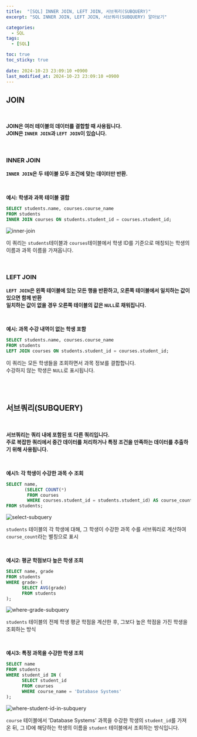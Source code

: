 ```yaml
---
title:  "[SQL] INNER JOIN, LEFT JOIN, 서브쿼리(SUBQUERY)"
excerpt: "SQL INNER JOIN, LEFT JOIN, 서브쿼리(SUBQUERY) 알아보기"

categories:
  - SQL
tags:
  - [SQL]

toc: true
toc_sticky: true
 
date: 2024-10-23 23:09:10 +0900
last_modified_at: 2024-10-23 23:09:10 +0900
---
```


## JOIN

<br>

**JOIN은 여러 테이블의 데이터를 결합할 때 사용됩니다.**  
**JOIN은 ```INNER JOIN```과 ```LEFT JOIN```이 있습니다.**

<br>

### INNER JOIN


**```INNER JOIN```은 두 테이블 모두 조건에 맞는 데이터만 반환.**

<br>

**예시: 학생과 과목 테이블 결합**

```sql
SELECT students.name, courses.course_name
FROM students
INNER JOIN courses ON students.student_id = courses.student_id;
```

![inner-join](https://github.com/user-attachments/assets/f993373c-09aa-45f3-a350-34b8cc9d3f33)

이 쿼리는 ```students```테이블과 ```courses```테이블에서 학생 ID를 기준으로 매칭되는 학생의 이름과 과목 이름을 가져옵니다.

<br>

### LEFT JOIN


**```LEFT JOIN```은 왼쪽 테이블에 있는 모든 행을 반환하고, 오른쪽 테이블에서 일치하는 값이 있으면 함께 반환**  
**일치하는 값이 없을 경우 오른쪽 테이블의 값은 ```NULL```로 채워집니다.**

<br>

**예시: 과목 수강 내역이 없는 학생 포함**

```sql
SELECT students.name, courses.course_name
FROM students
LEFT JOIN courses ON students.student_id = courses.student_id;
```

이 쿼리는 모든 학생들을 조회하면서 과목 정보를 결합합니다.  
수강하지 않는 학생은 ```NULL```로 표시됩니다.

<br>

<br>

## 서브쿼리(SUBQUERY)

<br>

**서브쿼리는 쿼리 내에 포함된 또 다른 쿼리입니다.**  
**주로 복잡한 쿼리에서 중간 데이터를 처리하거나 특정 조건을 만족하는 데이터를 추출하기 위해 사용됩니다.**

<br>

**예시1: 각 학생이 수강한 과목 수 조회**

```sql
SELECT name,
       (SELECT COUNT(*)
        FROM courses
        WHERE courses.student_id = students.student_id) AS course_count
FROM students;
```

![select-subquery](https://github.com/user-attachments/assets/a77c9a4d-6f6d-4874-9d95-8a08a234fbda)

```students``` 테이블의 각 학생에 대해, 그 학생이  수강한 과목 수를 서브쿼리로 계산하여 ```course_count```라는 별칭으로 표시

<br>

**예시2: 평균 학점보다 높은 학생 조회**

```sql
SELECT name, grade
FROM students
WHERE grade> (
      SELECT AVG(grade)
      FROM students
);
```

![where-grade-subquery](https://github.com/user-attachments/assets/2c4c90b5-5fcb-412d-bcef-e5174ad1154a)

```students``` 테이블의 전체 학생 평균 학점을 계산한 후, 그보다 높은 학점을 가진 학생을 조회하는 방식

<br>

**예시3: 특정 과목을 수강한 학생 조회**

```sql
SELECT name
FROM students
WHERE student_id IN (
      SELECT student_id
      FROM courses
      WHERE course_name = 'Database Systems'
);
```

![where-student-id-in-subquery](https://github.com/user-attachments/assets/10a65292-acf7-4010-974d-afb289616d8c)

```course``` 테이블에서 'Database Systems' 과목을 수강한 학생의 ```student_id```를 가져온 뒤, 그 ID에 해당하는 학생의 이름을 ```student``` 테이블에서 조회하는 방식입니다.
